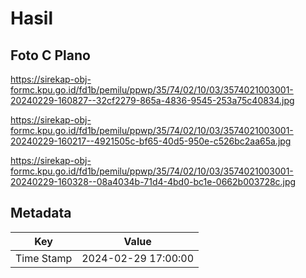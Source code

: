 # Hasil

## Foto C Plano

https://sirekap-obj-formc.kpu.go.id/fd1b/pemilu/ppwp/35/74/02/10/03/3574021003001-20240229-160827--32cf2279-865a-4836-9545-253a75c40834.jpg

https://sirekap-obj-formc.kpu.go.id/fd1b/pemilu/ppwp/35/74/02/10/03/3574021003001-20240229-160217--4921505c-bf65-40d5-950e-c526bc2aa65a.jpg

https://sirekap-obj-formc.kpu.go.id/fd1b/pemilu/ppwp/35/74/02/10/03/3574021003001-20240229-160328--08a4034b-71d4-4bd0-bc1e-0662b003728c.jpg


## Metadata

| Key        | Value               |
| ---------- | ------------------- |
| Time Stamp | 2024-02-29 17:00:00 |



